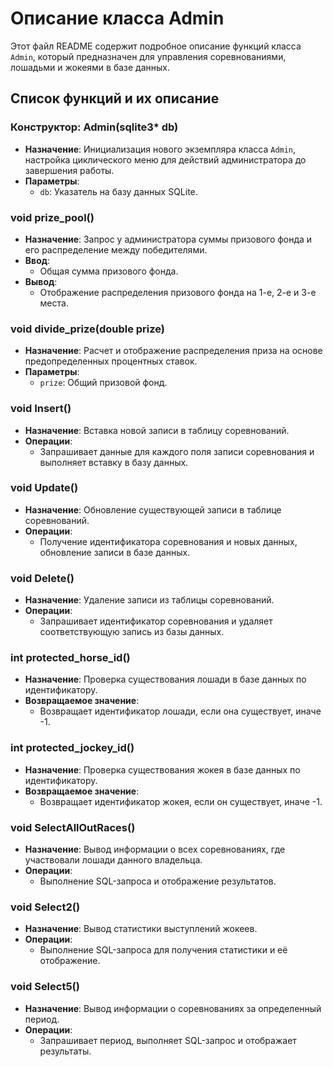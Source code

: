 # Описание класса Admin

Этот файл README содержит подробное описание функций класса `Admin`, который предназначен для управления соревнованиями, лошадьми и жокеями в базе данных.

## Список функций и их описание

### Конструктор: Admin(sqlite3* db)

- **Назначение**: Инициализация нового экземпляра класса `Admin`, настройка циклического меню для действий администратора до завершения работы.
- **Параметры**:
  - `db`: Указатель на базу данных SQLite.

### void prize_pool()

- **Назначение**: Запрос у администратора суммы призового фонда и его распределение между победителями.
- **Ввод**:
  - Общая сумма призового фонда.
- **Вывод**:
  - Отображение распределения призового фонда на 1-е, 2-е и 3-е места.

### void divide_prize(double prize)

- **Назначение**: Расчет и отображение распределения приза на основе предопределенных процентных ставок.
- **Параметры**:
  - `prize`: Общий призовой фонд.

### void Insert()

- **Назначение**: Вставка новой записи в таблицу соревнований.
- **Операции**:
  - Запрашивает данные для каждого поля записи соревнования и выполняет вставку в базу данных.

### void Update()

- **Назначение**: Обновление существующей записи в таблице соревнований.
- **Операции**:
  - Получение идентификатора соревнования и новых данных, обновление записи в базе данных.

### void Delete()

- **Назначение**: Удаление записи из таблицы соревнований.
- **Операции**:
  - Запрашивает идентификатор соревнования и удаляет соответствующую запись из базы данных.

### int protected_horse_id()

- **Назначение**: Проверка существования лошади в базе данных по идентификатору.
- **Возвращаемое значение**:
  - Возвращает идентификатор лошади, если она существует, иначе -1.

### int protected_jockey_id()

- **Назначение**: Проверка существования жокея в базе данных по идентификатору.
- **Возвращаемое значение**:
  - Возвращает идентификатор жокея, если он существует, иначе -1.

### void SelectAllOutRaces()

- **Назначение**: Вывод информации о всех соревнованиях, где участвовали лошади данного владельца.
- **Операции**:
  - Выполнение SQL-запроса и отображение результатов.

### void Select2()

- **Назначение**: Вывод статистики выступлений жокеев.
- **Операции**:
  - Выполнение SQL-запроса для получения статистики и её отображение.

### void Select5()

- **Назначение**: Вывод информации о соревнованиях за определенный период.
- **Операции**:
  - Запрашивает период, выполняет SQL-запрос и отображает результаты.